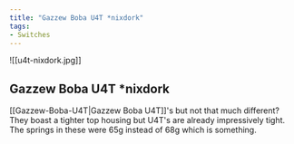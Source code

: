 ```yaml
---
title: "Gazzew Boba U4T *nixdork"
tags:
- Switches
---
```


![[u4t-nixdork.jpg]]

## Gazzew Boba U4T \*nixdork

[[Gazzew-Boba-U4T|Gazzew Boba U4T]]'s but not that much different? They boast a tighter top housing but U4T's are already impressively tight. The springs in these were 65g instead of 68g which is something.
